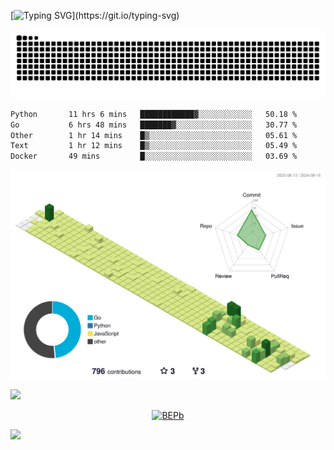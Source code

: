 [![Typing SVG](https://readme-typing-svg.demolab.com?font=JetBrains+Mono&duration=3000&center=true&vCenter=true&multiline=true&repeat=false&width=800&height=80&lines=Welcome+to+KevinMatt's+workshop;Do+not+go+gentle+into+that+good+night.)](https://git.io/typing-svg)

![snake-grid](https://raw.githubusercontent.com/kevinmatthe/kevinmatthe/output/github-contribution-grid-snake-dark.svg)

<!--START_SECTION:waka-->

```txt
Python       11 hrs 6 mins   ████████████▓░░░░░░░░░░░░   50.18 %
Go           6 hrs 48 mins   ███████▓░░░░░░░░░░░░░░░░░   30.77 %
Other        1 hr 14 mins    █▒░░░░░░░░░░░░░░░░░░░░░░░   05.61 %
Text         1 hr 12 mins    █▒░░░░░░░░░░░░░░░░░░░░░░░   05.49 %
Docker       49 mins         █░░░░░░░░░░░░░░░░░░░░░░░░   03.69 %
```

<!--END_SECTION:waka-->

<!--   profile-green-animate -->
![](./profile-3d-contrib/profile-green-animate.svg)

<!--  2d history skills -->
<img src="https://cr-skills-chart-widget.azurewebsites.net/api/api?username=kevinmatthe" width="auto"></img>

<p align="center"> 
<a href="https://github.com/ryo-ma/github-profile-trophy"><img src="https://github-profile-trophy.vercel.app/?username=kevinmatthe" alt="BEPb" /></a>
</p>

<img src="https://cr-ss-service.azurewebsites.net/api/ScreenShot?widget=summary&username=kevinmatthe" width="auto"></img>
